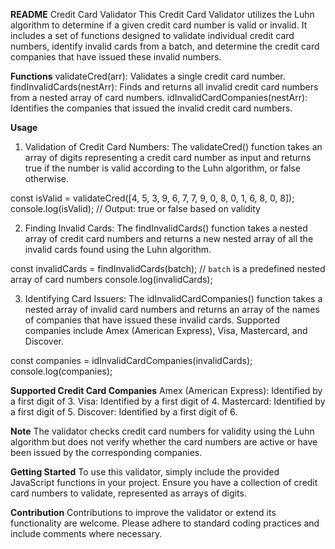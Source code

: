 **README**
Credit Card Validator
This Credit Card Validator utilizes the Luhn algorithm to determine if a given credit card number is valid or invalid. It includes a set of functions designed to validate individual credit card numbers, identify invalid cards from a batch, and determine the credit card companies that have issued these invalid numbers.

**Functions**
validateCred(arr): Validates a single credit card number.
findInvalidCards(nestArr): Finds and returns all invalid credit card numbers from a nested array of card numbers.
idInvalidCardCompanies(nestArr): Identifies the companies that issued the invalid credit card numbers.

**Usage**
1. Validation of Credit Card Numbers:
The validateCred() function takes an array of digits representing a credit card number as input and returns true if the number is valid according to the Luhn algorithm, or false otherwise.

const isValid = validateCred([4, 5, 3, 9, 6, 7, 7, 9, 0, 8, 0, 1, 6, 8, 0, 8]);
console.log(isValid); // Output: true or false based on validity

2. Finding Invalid Cards:
The findInvalidCards() function takes a nested array of credit card numbers and returns a new nested array of all the invalid cards found using the Luhn algorithm.

const invalidCards = findInvalidCards(batch); // `batch` is a predefined nested array of card numbers
console.log(invalidCards);

3. Identifying Card Issuers:
The idInvalidCardCompanies() function takes a nested array of invalid card numbers and returns an array of the names of companies that have issued these invalid cards. Supported companies include Amex (American Express), Visa, Mastercard, and Discover.

const companies = idInvalidCardCompanies(invalidCards);
console.log(companies);

**Supported Credit Card Companies**
Amex (American Express): Identified by a first digit of 3.
Visa: Identified by a first digit of 4.
Mastercard: Identified by a first digit of 5.
Discover: Identified by a first digit of 6.

**Note**
The validator checks credit card numbers for validity using the Luhn algorithm but does not verify whether the card numbers are active or have been issued by the corresponding companies.

**Getting Started**
To use this validator, simply include the provided JavaScript functions in your project. Ensure you have a collection of credit card numbers to validate, represented as arrays of digits.

**Contribution**
Contributions to improve the validator or extend its functionality are welcome. Please adhere to standard coding practices and include comments where necessary.
